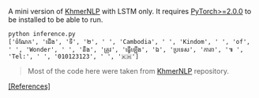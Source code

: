 A mini version of [KhmerNLP](https://github.com/rinabuoy/KhmerNLP/) with LSTM only. It requires [PyTorch>=2.0.0](https://pytorch.org/get-started/locally/) to be installed to be able to run. 

```shell
python inference.py
['ចំណែក', 'ជើង', 'ទី', '២', ' ', 'Cambodia', ' ', 'Kindom', ' ', 'of', ' ', 'Wonder', ' ', 'នឹង', 'ត្រូវ', 'ធ្វើឡើង', 'ឯ', 'ប្រទេស', 'កាតា', '៕ ', 'Tel:', ' ', '010123123', ' ', '🇰🇭']
```
> Most of the code here were taken from [KhmerNLP](https://github.com/rinabuoy/KhmerNLP/) repository.

[[References]](https://github.com/rinabuoy/KhmerNLP/#references)

